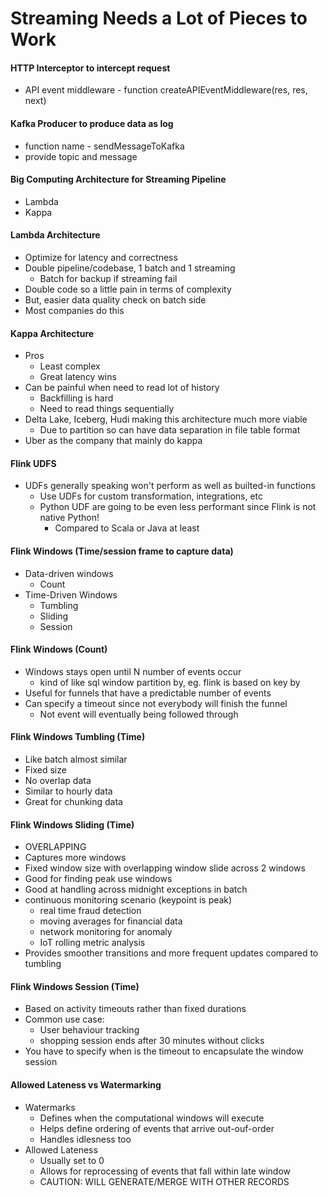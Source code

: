 # Streaming Needs a Lot of Pieces to Work

#### HTTP Interceptor to intercept request
- API event middleware - function createAPIEventMiddleware(res, res, next)

#### Kafka Producer to produce data as log
- function name - sendMessageToKafka
- provide topic and message

#### Big Computing Architecture for Streaming Pipeline
- Lambda
- Kappa

#### Lambda Architecture
- Optimize for latency and correctness
- Double pipeline/codebase, 1 batch and 1 streaming
    - Batch for backup if streaming fail
- Double code so a little pain in terms of complexity
- But, easier data quality check on batch side
- Most companies do this

#### Kappa Architecture
- Pros
    - Least complex
    - Great latency wins
- Can be painful when need to read lot of history
    - Backfilling is hard
    - Need to read things sequentially
- Delta Lake, Iceberg, Hudi making this architecture much more viable
    - Due to partition so can have data separation in file table format
- Uber as the company that mainly do kappa

#### Flink UDFS
- UDFs generally speaking won't perform as well as builted-in functions
    - Use UDFs for custom transformation, integrations, etc
    - Python UDF are going to be even less performant since Flink is not native Python!
        - Compared to Scala or Java at least

#### Flink Windows (Time/session frame to capture data)
- Data-driven windows
    - Count
- Time-Driven Windows
    - Tumbling
    - Sliding
    - Session

#### Flink Windows (Count)
- Windows stays open until N number of events occur
    - kind of like sql window partition by, eg. flink is based on key by
- Useful for funnels that have a predictable number of events
- Can specify a timeout since not everybody will finish the funnel
    - Not event will eventually being followed through

#### Flink Windows Tumbling (Time)
- Like batch almost similar
- Fixed size
- No overlap data
- Similar to hourly data
- Great for chunking data

#### Flink Windows Sliding (Time)
- OVERLAPPING
- Captures more windows
- Fixed window size with overlapping window slide across 2 windows
- Good for finding peak use windows
- Good at handling across midnight exceptions in batch
- continuous monitoring scenario (keypoint is peak)
    - real time fraud detection
    - moving averages for financial data
    - network monitoring for anomaly
    - IoT rolling metric analysis
- Provides smoother transitions and more frequent updates compared to tumbling

#### Flink Windows Session (Time)
- Based on activity timeouts rather than fixed durations
- Common use case:
    - User behaviour tracking
    - shopping session ends after 30 minutes without clicks
- You have to specify when is the timeout to encapsulate the window session

#### Allowed Lateness vs Watermarking
- Watermarks
    - Defines when the computational windows will execute
    - Helps define ordering of events that arrive out-ouf-order
    - Handles idlesness too
- Allowed Lateness
    - Usually set to 0
    - Allows for reprocessing of events that fall within late window
    - CAUTION: WILL GENERATE/MERGE WITH OTHER RECORDS
